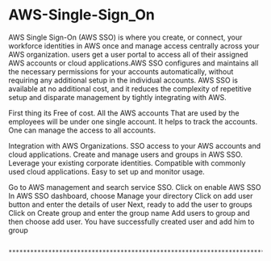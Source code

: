 <!-- Sivasai Gangala
Cloud Engineer
sivaroyal423@gmail.com -->
# AWS-Single-Sign_On
<!--    ************************* 
   ** Amazon web services Single Sign On ** 
        ************************* -->

<!-- What is AWS SSO? -->

AWS Single Sign-On (AWS SSO) is where you create, or connect, your workforce identities in AWS once and manage access centrally across your AWS organization. users get a user portal to access all of their assigned AWS accounts or cloud applications.AWS SSO configures and maintains all the necessary permissions for your accounts automatically, without requiring any additional setup in the individual accounts. AWS SSO is available at no additional cost, and it reduces the complexity of repetitive setup and disparate management by tightly integrating with AWS.
<!-- ************************* -->

<!-- Benefits of AWS SSO -->

First thing its Free of cost.
All the AWS accounts That are used by the employees will be under one single account.
It helps to track the accounts.
One can manage the access to all accounts.
<!-- ************************* -->

<!-- AWS SSO provides the following features: -->

 
Integration with AWS Organizations. 
SSO access to your AWS accounts and cloud applications. 
Create and manage users and groups in AWS SSO. 
Leverage your existing corporate identities. 
Compatible with commonly used cloud applications. 
Easy to set up and monitor usage.

<!-- How to create and manage users within AWS Single Sign-On -->
Go to AWS management and search service SSO.
Click on enable AWS SSO
In AWS SSO dashboard, choose Manage your directory
Click on add user button and enter the details of user
Next, ready to add the user to groups
Click on Create group and enter the group name
Add users to group and then choose add user.
You have successfully created user and add him to group

     **********************************************************************************
